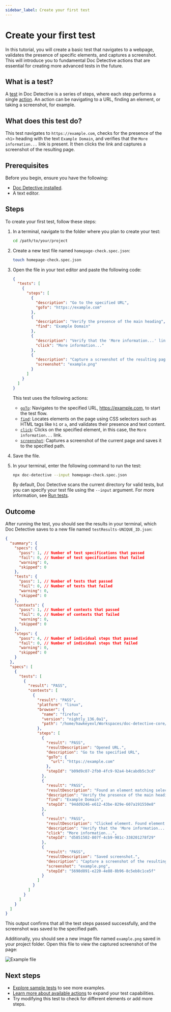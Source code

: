 ```yaml
---
sidebar_label: Create your first test
---
```


# Create your first test

In this tutorial, you will create a basic test that navigates to a webpage, validates the presence of specific elements, and captures a screenshot. This will introduce you to fundamental Doc Detective actions that are essential for creating more advanced tests in the future.

## What is a test?

A [test](/docs/get-started/tests) in Doc Detective is a series of steps, where each step performs a single [action](/docs/category/actions). An action can be navigating to a URL, finding an element, or taking a screenshot, for example.

## What does this test do?

This test navigates to `https://example.com`, checks for the presence of the `<h1>` heading with the text `Example Domain`, and verifies that the `More information...` link is present. It then clicks the link and captures a screenshot of the resulting page.

## Prerequisites

Before you begin, ensure you have the following:

- [Doc Detective installed](/docs/get-started/installation).
- A text editor.

## Steps

To create your first test, follow these steps:

1. In a terminal, navigate to the folder where you plan to create your test:

   ```bash
   cd /path/to/your/project
   ```

2. Create a new test file named `homepage-check.spec.json`:

   ```bash
   touch homepage-check.spec.json
   ```

3. Open the file in your text editor and paste the following code:

   ```json title="homepage-check.spec.json"
   {
     "tests": [
       {
         "steps": [
           {
             "description": "Go to the specified URL",
             "goTo": "https://example.com"
           },
           {
             "description": "Verify the presence of the main heading",
             "find": "Example Domain"
           },
           {
             "description": "Verify that the 'More information...' link is present and working",
             "click": "More information..."
           },
           {
             "description": "Capture a screenshot of the resulting page",
             "screenshot": "example.png"
           }
         ]
       }
     ]
   }
   ```

   This test uses the following actions:

   - [`goTo`](/docs/get-started/actions/goTo): Navigates to the specified URL, https://example.com, to start the test flow.
   - [`find`](/docs/get-started/actions/find): Locates elements on the page using CSS selectors such as HTML tags like `h1` or `a`, and validates their presence and text content.
   - [`click`](/docs/get-started/actions/click): Clicks on the specified element, in this case, the `More information...` link.
   - [`screenshot`](/docs/get-started/actions/screenshot): Captures a screenshot of the current page and saves it to the specified path.

4. Save the file.

5. In your terminal, enter the following command to run the test:

   ```bash
   npx doc-detective --input homepage-check.spec.json
   ```

   By default, Doc Detective scans the current directory for valid tests, but you can specify your test file using the `--input` argument. For more information, see [Run tests](/docs/get-started/sample-tests.md#run-tests).

## Outcome

After running the test, you should see the results in your terminal, which Doc Detective saves to a new file named `testResults-UNIQUE_ID.json`:

```json title="testResults-UNIQUE_ID.json"
{
  "summary": {
    "specs": {
      "pass": 1, // Number of test specifications that passed
      "fail": 0, // Number of test specifications that failed
      "warning": 0,
      "skipped": 0
    },
    "tests": {
      "pass": 1, // Number of tests that passed
      "fail": 0, // Number of tests that failed
      "warning": 0,
      "skipped": 0
    },
    "contexts": {
      "pass": 1, // Number of contexts that passed
      "fail": 0, // Number of contexts that failed
      "warning": 0,
      "skipped": 0
    },
    "steps": {
      "pass": 4, // Number of individual steps that passed
      "fail": 0, // Number of individual steps that failed
      "warning": 0,
      "skipped": 0
    }
  },
  "specs": [
    {
      "tests": [
        {
          "result": "PASS",
          "contexts": [
            {
              "result": "PASS",
              "platform": "linux",
              "browser": {
                "name": "firefox",
                "version": "nightly_136.0a1",
                "path": "/home/hawkeyexl/Workspaces/doc-detective-core/browser-snapshots/firefox/linux-nightly_136.0a1/firefox/firefox"
              },
              "steps": [
                {
                  "result": "PASS",
                  "resultDescription": "Opened URL.",
                  "description": "Go to the specified URL",
                  "goTo": {
                    "url": "https://example.com"
                  },
                  "stepId": "b09d9c07-2fb0-4fc9-92a4-b4cabdb5c3cd"
                },
                {
                  "result": "PASS",
                  "resultDescription": "Found an element matching selector. Found element by text.",
                  "description": "Verify the presence of the main heading",
                  "find": "Example Domain",
                  "stepId": "94dd9246-e612-43be-829e-607a191550e8"
                },
                {
                  "result": "PASS",
                  "resultDescription": "Clicked element. Found element by text. Clicked element.",
                  "description": "Verify that the 'More information...' link is present and working",
                  "click": "More information...",
                  "stepId": "d5851502-807f-4cb9-981c-338201278f29"
                },
                {
                  "result": "PASS",
                  "resultDescription": "Saved screenshot.",
                  "description": "Capture a screenshot of the resulting page",
                  "screenshot": "example.png",
                  "stepId": "5698d891-e220-4e88-8b96-8c5eb8c1ce5f"
                }
              ]
            }
          ]
        }
      ]
    }
  ]
}
```

This output confirms that all the test steps passed successfully, and the screenshot was saved to the specified path.

Additionally, you should see a new image file named `example.png` saved in your project folder. Open this file to view the captured screenshot of the page:

![Example file](/img/create-your-first-test/example.png)

## Next steps

- [Explore sample tests](/docs/get-started/sample-tests) to see more examples.
- [Learn more about available actions](/docs/category/actions) to expand your test capabilities.
- Try modifying this test to check for different elements or add more steps.
